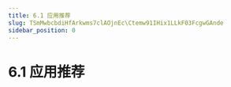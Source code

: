 ```yaml
---
title: 6.1 应用推荐
slug: TSmMwbcbdiHfArkwms7clAOjnEc\Ctemw91IHix1LLkF03FcgwGAnde
sidebar_position: 0
---
```



# 6.1 应用推荐

